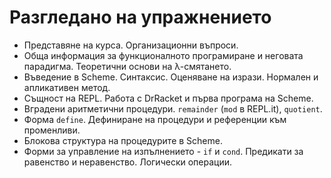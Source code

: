Разгледано на упражнението
==========================

* Представяне на курса. Организационни въпроси.
* Обща информация за функционалното програмиране и неговата парадигма. Теоретични основи на λ-смятането.
* Въведение в Scheme. Синтаксис. Оценяване на изрази. Нормален и апликативен метод.
* Същност на REPL. Работа с DrRacket и първа програма на Scheme.
* Вградени аритметични процедури. `remainder` (`mod` в REPL.it), `quotient`.
* Форма `define`. Дефиниране на процедури и референции към променливи.
* Блокова структура на процедурите в Scheme.
* Форми за управление на изпълнението - `if` и `cond`. Предикати за равенство и неравенство. Логически операции.
